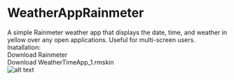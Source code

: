 # WeatherAppRainmeter
A simple Rainmeter weather app that displays the date, time, and weather in yellow over any open applications. Useful for multi-screen users.<br />
Inatallation:<br />
Download Rainmeter<br />
Download WeatherTimeApp_1.rmskin<br />
![alt text](https://github.com/chomeier/WeatherAppRainmeter/blob/master/WeatherAppPicture.PNG)
